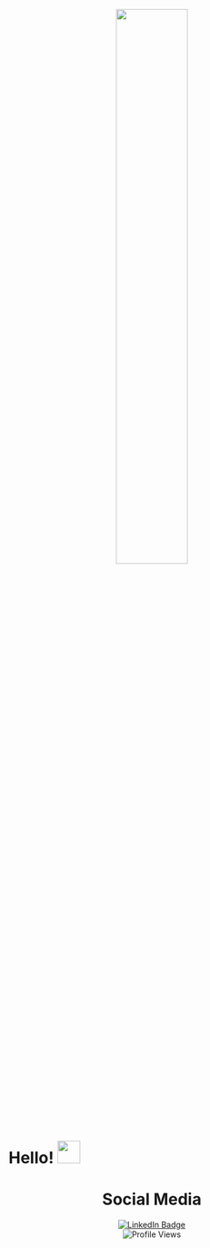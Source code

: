 <p align="center">
  <img src="https://github.com/wilwa907/wilwa907/blob/main/wilw907.svg" width="50%">
</p>

<h1>
  Hello!
  <img src="https://media.giphy.com/media/v1.Y2lkPTc5MGI3NjExdW1qZmU3NGhqNndleGc2a2xremJkeHpsaWg0ZTFrb21yMDFlNmtociZlcD12MV9pbnRlcm5hbF9naWZfYn faWQmY3Q9cw/hvRJCLFzcasrR4ia7z/giphy.gif" width="40px">
</h1>

<div id="header" align="center">
  <h1>Social Media</h1>
  <a href="https://www.linkedin.com/in/william-warn/">
    <img src="https://img.shields.io/badge/LinkedIn-blue?style=for-the-badge&logo=linkedin&logoColor=white" alt="LinkedIn Badge">
  </a>
</div>

<div id="profileviews" align="center">
  <img src="https://komarev.com/ghpvc/?username=wilwa907&style=flat-square&color=red" alt="Profile Views">
</div>
